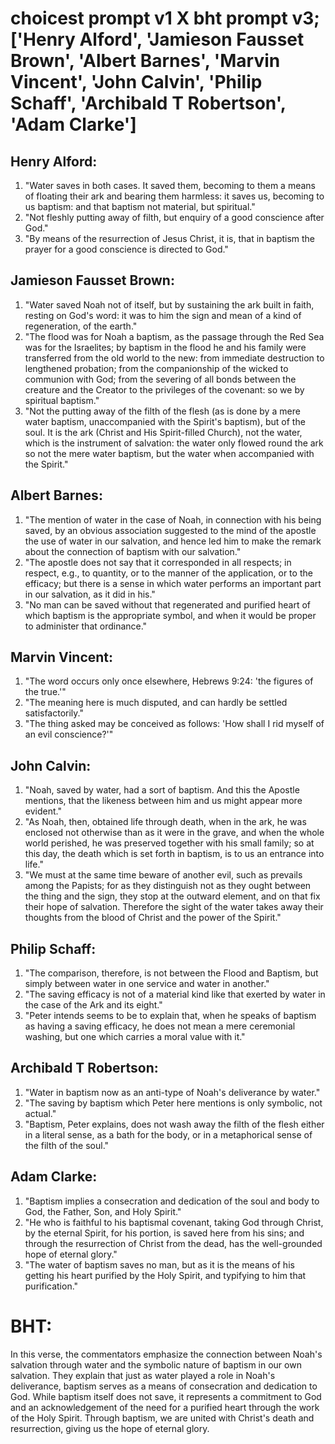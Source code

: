 # choicest prompt v1 X bht prompt v3; ['Henry Alford', 'Jamieson Fausset Brown', 'Albert Barnes', 'Marvin Vincent', 'John Calvin', 'Philip Schaff', 'Archibald T Robertson', 'Adam Clarke']

## Henry Alford:
1. "Water saves in both cases. It saved them, becoming to them a means of floating their ark and bearing them harmless: it saves us, becoming to us baptism: and that baptism not material, but spiritual."
2. "Not fleshly putting away of filth, but enquiry of a good conscience after God."
3. "By means of the resurrection of Jesus Christ, it is, that in baptism the prayer for a good conscience is directed to God."

## Jamieson Fausset Brown:
1. "Water saved Noah not of itself, but by sustaining the ark built in faith, resting on God's word: it was to him the sign and mean of a kind of regeneration, of the earth."
2. "The flood was for Noah a baptism, as the passage through the Red Sea was for the Israelites; by baptism in the flood he and his family were transferred from the old world to the new: from immediate destruction to lengthened probation; from the companionship of the wicked to communion with God; from the severing of all bonds between the creature and the Creator to the privileges of the covenant: so we by spiritual baptism."
3. "Not the putting away of the filth of the flesh (as is done by a mere water baptism, unaccompanied with the Spirit's baptism), but of the soul. It is the ark (Christ and His Spirit-filled Church), not the water, which is the instrument of salvation: the water only flowed round the ark so not the mere water baptism, but the water when accompanied with the Spirit."

## Albert Barnes:
1. "The mention of water in the case of Noah, in connection with his being saved, by an obvious association suggested to the mind of the apostle the use of water in our salvation, and hence led him to make the remark about the connection of baptism with our salvation."
2. "The apostle does not say that it corresponded in all respects; in respect, e.g., to quantity, or to the manner of the application, or to the efficacy; but there is a sense in which water performs an important part in our salvation, as it did in his."
3. "No man can be saved without that regenerated and purified heart of which baptism is the appropriate symbol, and when it would be proper to administer that ordinance."

## Marvin Vincent:
1. "The word occurs only once elsewhere, Hebrews 9:24: 'the figures of the true.'"
2. "The meaning here is much disputed, and can hardly be settled satisfactorily."
3. "The thing asked may be conceived as follows: 'How shall I rid myself of an evil conscience?'"

## John Calvin:
1. "Noah, saved by water, had a sort of baptism. And this the Apostle mentions, that the likeness between him and us might appear more evident."
2. "As Noah, then, obtained life through death, when in the ark, he was enclosed not otherwise than as it were in the grave, and when the whole world perished, he was preserved together with his small family; so at this day, the death which is set forth in baptism, is to us an entrance into life."
3. "We must at the same time beware of another evil, such as prevails among the Papists; for as they distinguish not as they ought between the thing and the sign, they stop at the outward element, and on that fix their hope of salvation. Therefore the sight of the water takes away their thoughts from the blood of Christ and the power of the Spirit."

## Philip Schaff:
1. "The comparison, therefore, is not between the Flood and Baptism, but simply between water in one service and water in another."
2. "The saving efficacy is not of a material kind like that exerted by water in the case of the Ark and its eight."
3. "Peter intends seems to be to explain that, when he speaks of baptism as having a saving efficacy, he does not mean a mere ceremonial washing, but one which carries a moral value with it."

## Archibald T Robertson:
1. "Water in baptism now as an anti-type of Noah's deliverance by water."
2. "The saving by baptism which Peter here mentions is only symbolic, not actual."
3. "Baptism, Peter explains, does not wash away the filth of the flesh either in a literal sense, as a bath for the body, or in a metaphorical sense of the filth of the soul."

## Adam Clarke:
1. "Baptism implies a consecration and dedication of the soul and body to God, the Father, Son, and Holy Spirit."
2. "He who is faithful to his baptismal covenant, taking God through Christ, by the eternal Spirit, for his portion, is saved here from his sins; and through the resurrection of Christ from the dead, has the well-grounded hope of eternal glory."
3. "The water of baptism saves no man, but as it is the means of his getting his heart purified by the Holy Spirit, and typifying to him that purification."


# BHT:
In this verse, the commentators emphasize the connection between Noah's salvation through water and the symbolic nature of baptism in our own salvation. They explain that just as water played a role in Noah's deliverance, baptism serves as a means of consecration and dedication to God. While baptism itself does not save, it represents a commitment to God and an acknowledgement of the need for a purified heart through the work of the Holy Spirit. Through baptism, we are united with Christ's death and resurrection, giving us the hope of eternal glory.